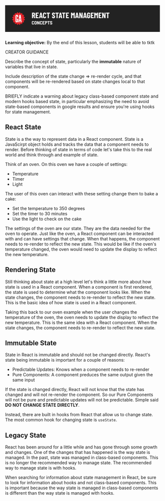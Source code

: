 # ![[tktk Module Name] - Concepts](./assets/hero.png)

**Learning objective:** By the end of this lesson, students will be able to tktk

CREATOR GUIDANCE

Describe the concept of state, particularly the **immutable** nature of variables that live in state.

Include description of the state change => re-render cycle, and that components will be re-rendered based on state changes local to that component.

BRIEFLY indicate a warning about legacy class-based component state and modern hooks based state, in particular emphasizing the need to avoid state-based components in google results and ensure you're using hooks for state management.

## React State

State is a the way to represent data in a React component. State is a JavaScirpt object holds and tracks the data that a component needs to render. Before thinking of state in terms of code let's take this to the real world and think through and example of state. 

Think of an oven. On this oven we have a couple of settings:

- Temperature
- Timer
- Light

The user of this oven can interact with these setting change them to bake a cake:

- Set the temperature to 350 degrees
- Set the timer to 30 minutes
- Use the light to check on the cake

The settings of the oven are our state. They are the data needed for the oven to operate. Just like the oven, a React component can be interacted with and can have settings that change. When that happens, the component needs to re-render to reflect the new state. This would be like if the oven's temperature changed, the oven would need to update the display to reflect the new temperature.

## Rendering State

Still thinking about state at a high level let's think a little more about how state is used in a React component. When a component is first rendered, the state is used to determine what the component looks like. When the state changes, the component needs to re-render to reflect the new state. This is the basic idea of how state is used in a React component.

Taking this back to our oven example when the user changes the temperature of the oven, the oven needs to update the display to reflect the new temperature. This is the same idea with a React component. When the state changes, the component needs to re-render to reflect the new state.

## Immutable State

State in React is immutable and should not be changed directly. React's state being immutable is important for a couple of reasons:

- Predictable Updates: Knows when a component needs to re-render
- Pure Components: A component preduces the same output given the same input

If the state is changed directly, React will not know that the state has changed and will not re-render the component. So our Pure Components will not be pure and predictable updates will not be predictable. Simple said **DO NOT CHANGE STATE DIRECTLY**.

Instead, there are built in hooks from React that allow us to change state. The most common hook for changing state is `useState`.

## Legacy State

React has been around for a little while and has gone through some growth and changes. One of the changes that has happened is the way state is managed. In the past, state was managed in class-based components. This is no longer the recommended way to manage state. The recommended way to manage state is with hooks.

When searching for information about state management in React, be sure to look for information about hooks and not class-based components. This is important because the way state is managed in class-based components is different than the way state is managed with hooks.

